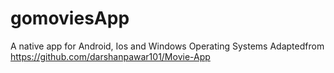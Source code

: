 # gomoviesApp
A native app for Android, Ios and Windows Operating Systems
Adaptedfrom https://github.com/darshanpawar101/Movie-App
